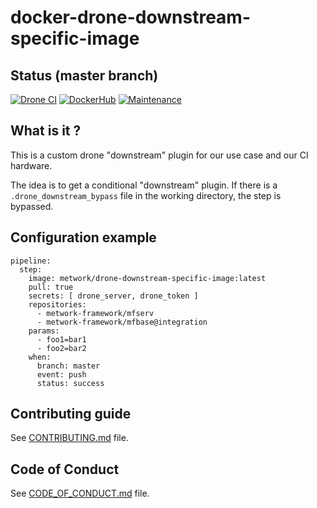 # docker-drone-downstream-specific-image

[//]: # (automatically generated from https://github.com/metwork-framework/resources/blob/master/cookiecutter/_%7B%7Bcookiecutter.repo%7D%7D/README.md)

## Status (master branch)
[![Drone CI](http://metwork-framework.org:8000/api/badges/metwork-framework/docker-drone-downstream-specific-image/status.svg)](http://metwork-framework.org:8000/metwork-framework/docker-drone-downstream-specific-image)
[![DockerHub](https://github.com/metwork-framework/resources/blob/master/badges/dockerhub_link.svg)](https://hub.docker.com/r/metwork/docker-drone-downstream-specific-image/)
[![Maintenance](https://github.com/metwork-framework/resources/blob/master/badges/maintained.svg)]()


## What is it ?

This is a custom drone "downstream" plugin for our use case and our CI hardware.

The idea is to get a conditional "downstream" plugin. If there is a `.drone_downstream_bypass`
file in the working directory, the step is bypassed.

## Configuration example

```
pipeline:
  step:
    image: metwork/drone-downstream-specific-image:latest
    pull: true
    secrets: [ drone_server, drone_token ]
    repositories:
      - metwork-framework/mfserv
      - metwork-framework/mfbase@integration
    params:
      - foo1=bar1
      - foo2=bar2
    when:
      branch: master
      event: push
      status: success
```




## Contributing guide

See [CONTRIBUTING.md](CONTRIBUTING.md) file.



## Code of Conduct

See [CODE_OF_CONDUCT.md](CODE_OF_CONDUCT.md) file.


